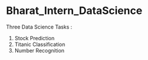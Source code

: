 # Bharat_Intern_DataScience
Three Data Science Tasks : 
1. Stock Prediction
2. Titanic Classification
3. Number Recognition
